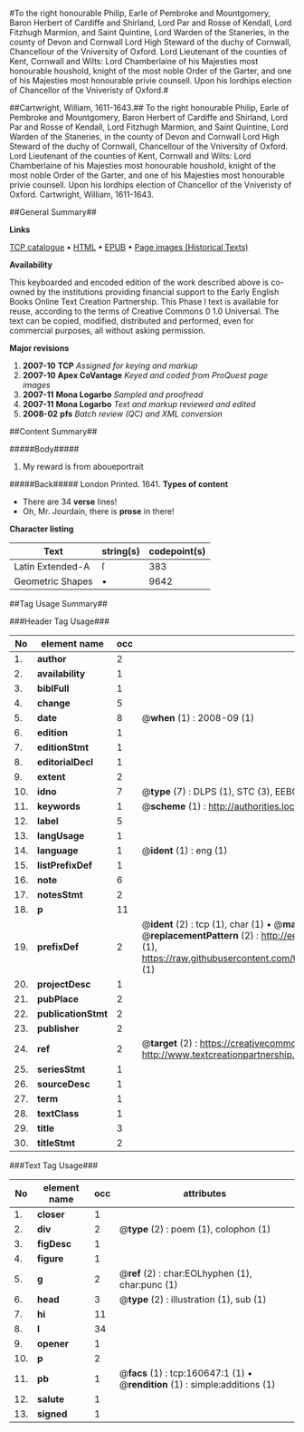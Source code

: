 #To the right honourable Philip, Earle of Pembroke and Mountgomery, Baron Herbert of Cardiffe and Shirland, Lord Par and Rosse of Kendall, Lord Fitzhugh Marmion, and Saint Quintine, Lord Warden of the Staneries, in the county of Devon and Cornwall Lord High Steward of the duchy of Cornwall, Chancellour of the Vniversity of Oxford. Lord Lieutenant of the counties of Kent, Cornwall and Wilts: Lord Chamberlaine of his Majesties most honourable houshold, knight of the most noble Order of the Garter, and one of his Majesties most honourable privie counsell. Upon his lordhips election of Chancellor of the Vniveristy of Oxford.#

##Cartwright, William, 1611-1643.##
To the right honourable Philip, Earle of Pembroke and Mountgomery, Baron Herbert of Cardiffe and Shirland, Lord Par and Rosse of Kendall, Lord Fitzhugh Marmion, and Saint Quintine, Lord Warden of the Staneries, in the county of Devon and Cornwall Lord High Steward of the duchy of Cornwall, Chancellour of the Vniversity of Oxford. Lord Lieutenant of the counties of Kent, Cornwall and Wilts: Lord Chamberlaine of his Majesties most honourable houshold, knight of the most noble Order of the Garter, and one of his Majesties most honourable privie counsell. Upon his lordhips election of Chancellor of the Vniveristy of Oxford.
Cartwright, William, 1611-1643.

##General Summary##

**Links**

[TCP catalogue](http://www.ota.ox.ac.uk/tcp/)  • 
[HTML](http://tei.it.ox.ac.uk/tcp/Texts-HTML/free/A80/A80997.html)  • 
[EPUB](http://tei.it.ox.ac.uk/tcp/Texts-EPUB/free/A80/A80997.epub) • 
[Page images (Historical Texts)](https://data.historicaltexts.jisc.ac.uk/view?pubId=eebo-99869015e&pageId=eebo-99869015e-160647-1)

**Availability**

This keyboarded and encoded edition of the
	       work described above is co-owned by the institutions
	       providing financial support to the Early English Books
	       Online Text Creation Partnership. This Phase I text is
	       available for reuse, according to the terms of Creative
	       Commons 0 1.0 Universal. The text can be copied,
	       modified, distributed and performed, even for
	       commercial purposes, all without asking permission.

**Major revisions**

1. __2007-10__ __TCP__ *Assigned for keying and markup*
1. __2007-10__ __Apex CoVantage__ *Keyed and coded from ProQuest page images*
1. __2007-11__ __Mona Logarbo__ *Sampled and proofread*
1. __2007-11__ __Mona Logarbo__ *Text and markup reviewed and edited*
1. __2008-02__ __pfs__ *Batch review (QC) and XML conversion*

##Content Summary##

#####Body#####

1. My reward is from aboueportrait

#####Back#####
London Printed. 1641.
**Types of content**

  * There are 34 **verse** lines!
  * Oh, Mr. Jourdain, there is **prose** in there!

**Character listing**


|Text|string(s)|codepoint(s)|
|---|---|---|
|Latin Extended-A|ſ|383|
|Geometric Shapes|▪|9642|

##Tag Usage Summary##

###Header Tag Usage###

|No|element name|occ|attributes|
|---|---|---|---|
|1.|__author__|2||
|2.|__availability__|1||
|3.|__biblFull__|1||
|4.|__change__|5||
|5.|__date__|8| @__when__ (1) : 2008-09 (1)|
|6.|__edition__|1||
|7.|__editionStmt__|1||
|8.|__editorialDecl__|1||
|9.|__extent__|2||
|10.|__idno__|7| @__type__ (7) : DLPS (1), STC (3), EEBO-CITATION (1), PROQUEST (1), VID (1)|
|11.|__keywords__|1| @__scheme__ (1) : http://authorities.loc.gov/ (1)|
|12.|__label__|5||
|13.|__langUsage__|1||
|14.|__language__|1| @__ident__ (1) : eng (1)|
|15.|__listPrefixDef__|1||
|16.|__note__|6||
|17.|__notesStmt__|2||
|18.|__p__|11||
|19.|__prefixDef__|2| @__ident__ (2) : tcp (1), char (1)  •  @__matchPattern__ (2) : ([0-9\-]+):([0-9IVX]+) (1), (.+) (1)  •  @__replacementPattern__ (2) : http://eebo.chadwyck.com/downloadtiff?vid=$1&page=$2 (1), https://raw.githubusercontent.com/textcreationpartnership/Texts/master/tcpchars.xml#$1 (1)|
|20.|__projectDesc__|1||
|21.|__pubPlace__|2||
|22.|__publicationStmt__|2||
|23.|__publisher__|2||
|24.|__ref__|2| @__target__ (2) : https://creativecommons.org/publicdomain/zero/1.0/ (1), http://www.textcreationpartnership.org/docs/. (1)|
|25.|__seriesStmt__|1||
|26.|__sourceDesc__|1||
|27.|__term__|1||
|28.|__textClass__|1||
|29.|__title__|3||
|30.|__titleStmt__|2||


###Text Tag Usage###

|No|element name|occ|attributes|
|---|---|---|---|
|1.|__closer__|1||
|2.|__div__|2| @__type__ (2) : poem (1), colophon (1)|
|3.|__figDesc__|1||
|4.|__figure__|1||
|5.|__g__|2| @__ref__ (2) : char:EOLhyphen (1), char:punc (1)|
|6.|__head__|3| @__type__ (2) : illustration (1), sub (1)|
|7.|__hi__|11||
|8.|__l__|34||
|9.|__opener__|1||
|10.|__p__|2||
|11.|__pb__|1| @__facs__ (1) : tcp:160647:1 (1)  •  @__rendition__ (1) : simple:additions (1)|
|12.|__salute__|1||
|13.|__signed__|1||
